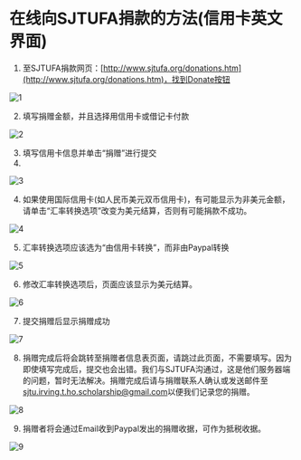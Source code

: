 # 在线向SJTUFA捐款的方法(信用卡英文界面)

1. 至SJTUFA捐款网页：[http://www.sjtufa.org/donations.htm](http://www.sjtufa.org/donations.htm)，找到Donate按钮

![1](images/credit-card/1.jpg)

2. 填写捐赠金额，并且选择用信用卡或借记卡付款

![2](images/credit-card/2.jpg)

3. 填写信用卡信息并单击“捐赠”进行提交
4. 
![3](images/credit-card/3.jpg)

4. 如果使用国际信用卡(如人民币美元双币信用卡)，有可能显示为非美元金额，请单击“汇率转换选项”改变为美元结算，否则有可能捐款不成功。

![4](images/credit-card/4.jpg)

5. 汇率转换选项应该选为“由信用卡转换”，而非由Paypal转换

![5](images/credit-card/5.jpg)

6. 修改汇率转换选项后，页面应该显示为美元结算。

![6](images/credit-card/6.jpg)

7. 提交捐赠后显示捐赠成功

![7](images/credit-card/7.jpg)

8. 捐赠完成后将会跳转至捐赠者信息表页面，请跳过此页面，不需要填写。因为即使填写完成后，提交也会出错。我们与SJTUFA沟通过，这是他们服务器端的问题，暂时无法解决。捐赠完成后请与捐赠联系人确认或发送邮件至 [sjtu.irving.t.ho.scholarship@gmail.com](mailto:sjtu.irving.t.ho.scholarship@gmail.com)以便我们记录您的捐赠。

![8](images/credit-card/8.jpg)

9. 捐赠者将会通过Email收到Paypal发出的捐赠收据，可作为抵税收据。

![9](images/credit-card/9.jpg)

